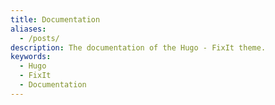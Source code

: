 ```yaml
---
title: Documentation
aliases:
  - /posts/
description: The documentation of the Hugo - FixIt theme.
keywords:
  - Hugo
  - FixIt
  - Documentation
---
```

